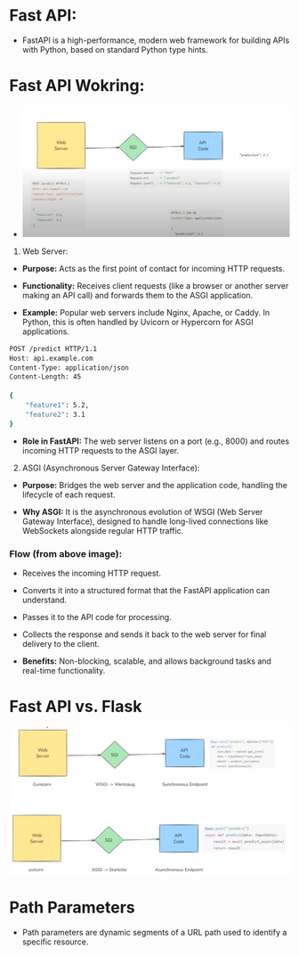 # Fast API: 
- FastAPI is a high-performance, modern web framework for building APIs with Python, based on standard Python type hints. 

# Fast API Wokring:

- ![Alt text](fasiapi-1.png "fastapi wokring")

1) Web Server:
- **Purpose:** Acts as the first point of contact for incoming HTTP requests.

- **Functionality:** Receives client requests (like a browser or another server making an API call) and forwards them to the ASGI application.

- **Example:** Popular web servers include Nginx, Apache, or Caddy. In Python, this is often handled by Uvicorn or Hypercorn for ASGI applications.

```bash
POST /predict HTTP/1.1
Host: api.example.com
Content-Type: application/json
Content-Length: 45

{
    "feature1": 5.2,
    "feature2": 3.1
}
```
- **Role in FastAPI:** The web server listens on a port (e.g., 8000) and routes incoming HTTP requests to the ASGI layer.

2) ASGI (Asynchronous Server Gateway Interface):

- **Purpose:** Bridges the web server and the application code, handling the lifecycle of each request.

- **Why ASGI:** It is the asynchronous evolution of WSGI (Web Server Gateway Interface), designed to handle long-lived connections like WebSockets alongside regular HTTP traffic.

### Flow (from above image):

* Receives the incoming HTTP request.

* Converts it into a structured format that the FastAPI application can understand.

* Passes it to the API code for processing.

* Collects the response and sends it back to the web server for final delivery to the client.

* **Benefits:** Non-blocking, scalable, and allows background tasks and real-time functionality.


# Fast API vs. Flask

![Alt text](fasiapi-2.png "fastapi wokring")




# Path Parameters

- Path parameters are dynamic segments of a URL path used to identify a specific resource.